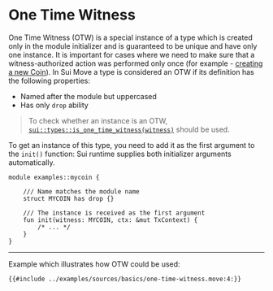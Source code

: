 # One Time Witness

One Time Witness (OTW) is a special instance of a type which is created only in the module initializer and is guaranteed to be unique and have only one instance. It is important for cases where we need to make sure that a witness-authorized action was performed only once (for example - [creating a new Coin](/samples/coin.md)). In Sui Move a type is considered an OTW if its definition has the following properties:

- Named after the module but uppercased
- Has only `drop` ability

> To check whether an instance is an OTW, [`sui::types::is_one_time_witness(witness)`](https://github.com/MystenLabs/sui/blob/main/crates/sui-framework/sources/types.move) should be used.

To get an instance of this type, you need to add it as the first argument to the `init()` function: Sui runtime supplies both initializer arguments automatically.

```move
module examples::mycoin {

    /// Name matches the module name
    struct MYCOIN has drop {}

    /// The instance is received as the first argument
    fun init(witness: MYCOIN, ctx: &mut TxContext) {
        /* ... */
    }
}
```

---

Example which illustrates how OTW could be used:

```move
{{#include ../examples/sources/basics/one-time-witness.move:4:}}
```
